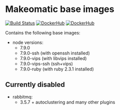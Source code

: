 # Makeomatic base images

[![Build Status](https://travis-ci.org/makeomatic/alpine-node.svg?branch=master)](https://travis-ci.org/makeomatic/alpine-node)
[![DockerHub](https://img.shields.io/badge/docker-available-blue.svg)](https://hub.docker.com/r/makeomatic/node)
[![DockerHub](https://img.shields.io/docker/pulls/makeomatic/node.svg)](https://hub.docker.com/r/makeomatic/node)

Contains the following base images:

* node versions:
  - 7.9.0
  - 7.9.0-ssh (with openssh installed)
  - 7.9.0-vips (with libvips installed)
  - 7.9.0-vips-ssh (ssh+vips)
  - 7.9.0-ruby (with ruby 2.3.1 installed)

## Currently disabled

* rabbitmq:
  - 3.5.7 + autoclustering and many other plugins
